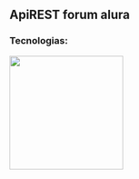 <h2>ApiREST forum alura</h2>

<h3>Tecnologias:</h3>
<img src="https://miro.medium.com/v2/resize:fit:1400/1*335G-wr9wfI3LlBYgndkLw.png" width=200 />
